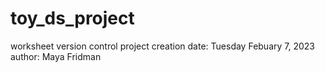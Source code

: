 # toy_ds_project
worksheet version control
project creation date: Tuesday Febuary 7, 2023
author: Maya Fridman
